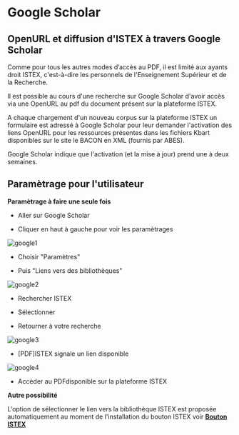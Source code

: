 # Google Scholar

## OpenURL et diffusion d'ISTEX à travers Google Scholar

Comme pour tous les autres modes d’accès au PDF, il est limité aux ayants droit ISTEX, c'est-à-dire les personnels de l'Enseignement Supérieur et de la Recherche.

Il est possible au cours d'une recherche sur Google Scholar d'avoir accès via une OpenURL au pdf du document présent sur la plateforme ISTEX.

A chaque chargement d'un nouveau corpus sur la plateforme ISTEX un formulaire est adressé à Google Scholar pour leur demander l'activation des liens OpenURL pour les ressources présentes dans les fichiers Kbart disponibles sur le site le BACON en XML (fournis par ABES).

Google Scholar indique que l'activation (et la mise à jour) prend une à deux semaines.

## Paramètrage pour l'utilisateur 

**Paramètrage à faire une seule fois**

- Aller sur Google Scholar

- Cliquer en haut à gauche pour voir les paramètrages

![google1](../img/google1.JPG) 

- Choisir "Paramètres"

- Puis "Liens vers des bibliothèques"

![google2](../img/google2.JPG)

- Rechercher ISTEX

- Sélectionner 

- Retourner à votre recherche

![google3](../img/google3.JPG)

- [PDF]ISTEX signale un lien disponible

![google4](../img/google4.JPG)

- Accèder au PDFdisponible sur la plateforme ISTEX


**Autre possibilité**

L'option de sélectionner le lien vers la bibliothèque ISTEX est proposée automatiquement au moment de l'installation du bouton ISTEX voir **[Bouton ISTEX](https://doc.istex.fr/users/usage/button/)**

